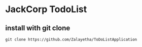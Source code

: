 # JackCorp TodoList


<h2>install with git clone</h2>

```
git clone https://github.com/Zalayetha/ToDoListApplication
```
